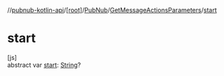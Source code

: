 //[pubnub-kotlin-api](../../../../index.md)/[[root]](../../index.md)/[PubNub](../index.md)/[GetMessageActionsParameters](index.md)/[start](start.md)

# start

[js]\
abstract var [start](start.md): [String](https://kotlinlang.org/api/core/kotlin-stdlib/kotlin/-string/index.html)?
